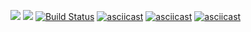 <a href="https://codeclimate.com/github/konstantin1998/project-lvl1-s450/maintainability"><img src="https://api.codeclimate.com/v1/badges/faa6d861c363d0ead18a/maintainability" /></a>
<a href="https://codeclimate.com/github/konstantin1998/project-lvl1-s450/test_coverage"><img src="https://api.codeclimate.com/v1/badges/faa6d861c363d0ead18a/test_coverage" /></a>
[![Build Status](https://travis-ci.org/konstantin1998/project-lvl1-s450.svg?branch=master)](https://travis-ci.org/konstantin1998/project-lvl1-s450)
[![asciicast](https://asciinema.org/a/r5QMbYGmb6FxTfFifsKagcAra.svg)](https://asciinema.org/a/r5QMbYGmb6FxTfFifsKagcAra)
[![asciicast](https://asciinema.org/a/5sIhu7V4hnz0XTNgcE2l9aRs4.svg)](https://asciinema.org/a/5sIhu7V4hnz0XTNgcE2l9aRs4)
[![asciicast](https://asciinema.org/a/4WskM2MRa6PwrZTzw2QjdEImT.svg)](https://asciinema.org/a/4WskM2MRa6PwrZTzw2QjdEImT)
